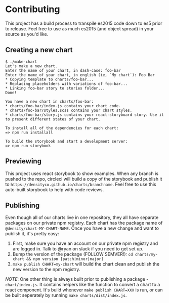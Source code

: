 # Contributing

This project has a build process to transpile es2015 code down to es5 prior to release.
Feel free to use as much es2015 (and object spread) in your source as you'd like.

## Creating a new chart
```
$ ./make-chart
Let's make a new chart.
Enter the name of your chart, in dash-case: foo-bar
Enter the name of your chart, in english (ie, `My chart`): Foo Bar
* Copying template to charts/foo-bar...
* Replacing placeholders with variations of foo-bar...
* Linking foo-bar story to stories folder...
Done!

You have a new chart in charts/foo-bar:
* charts/foo-bar/index.js contains your chart code.
* charts/foo-bar/styles.scss contains your chart styles.
* charts/foo-bar/story.js contains your react-storyboard story. Use it to present different states of your chart.

To install all of the dependencies for each chart:
=> npm run installall

To build the storybook and start a development server:
=> npm run storybook
```

## Previewing
This project uses react storybook to show examples. When any branch is pushed to the repo, circleci
will build a copy of the storybook and publish it to `https://densityco.github.io/charts/branchname`. Feel
free to use this auto-built storybook to help with code reviews.

## Publishing

Even though all of our charts live in one repository, they all have separate packages on our private
npm registry. Each chart has the package name of `@density/chart-MY-CHART-NAME`. Once you have a new
change and want to publish it, it's pretty easy:

1. First, make sure you have an account on our private npm registry and are logged in. Talk to @ryan
   on slack if you need to get set up.
2. Bump the version of the package (FOLLOW SEMVER!): `cd charts/my-chart && npm version [patch|minor|major]`
3. `make publish CHART=my-chart` will build the chart clean and publish the new version to the npm
   registry.

*NOTE*: One other thing is always built prior to publishing a package - `chart/index.js`. It
contains helpers like the function to convert a chart to a react component. It's build whenever
`make publish CHART=XXX` is run, or can be built seperately by running `make charts/dist/index.js`.

